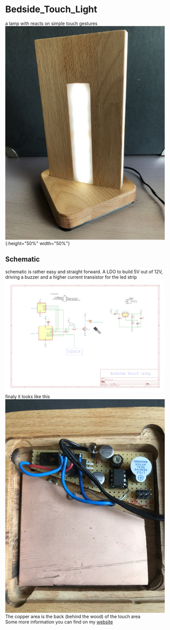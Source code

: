 # Bedside_Touch_Light
a lamp with reacts on simple touch gestures\
![Light](./pic/TouchLight-002.jpg){:height="50%" width="50%"}
## Schematic
schematic is rather easy and straight forward. A LDO to build 5V out of 12V, driving a buzzer and a higher current transistor for the led strip
![Schematic](./Schematic.png )
finaly it looks like this\
![Light](./pic/TouchLight-005.jpg )\
The copper area is the back (behind the wood) of the touch area\
Some more information you can find on my [website](https://sites.google.com/site/tsrprojekt/projekte/bedside-lamp)
